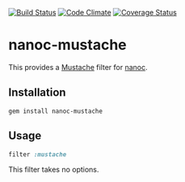 [![Build Status](https://travis-ci.org/nanoc/nanoc-mustache.png)](https://travis-ci.org/nanoc/nanoc-mustache)
[![Code Climate](https://codeclimate.com/github/nanoc/nanoc-mustache.png)](https://codeclimate.com/github/nanoc/nanoc-mustache)
[![Coverage Status](https://coveralls.io/repos/nanoc/nanoc-mustache/badge.png?branch=master)](https://coveralls.io/r/nanoc/nanoc-mustache)

# nanoc-mustache

This provides a [Mustache](http://github.com/defunkt/mustache) filter for [nanoc](http://nanoc.ws).

## Installation

`gem install nanoc-mustache`

## Usage

```ruby
filter :mustache
```

This filter takes no options.
